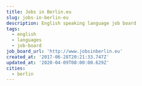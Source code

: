 ```yaml
---
title: Jobs in Berlin.eu
slug: jobs-in-berlin-eu
description: English speaking language job board
tags:
  - english
  - languages
  - job-board
job_board_url: 'http://www.jobsinberlin.eu'
created_at: '2017-06-28T20:21:33.747Z'
updated_at: '2020-04-09T08:00:00.629Z'
cities:
  - berlin
---
```


